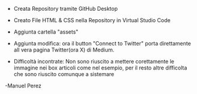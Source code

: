 - Creata Repository tramite GitHub Desktop

- Creato File HTML & CSS nella Repository in Virtual Studio Code

- Aggiunta cartella "assets"

- Aggiunta modifica: ora il button "Connect to Twitter" porta direttamente all vera pagina Twitter(ora X) di Medium.

- Difficoltà incontrate: 
Non sono riuscito a mettere corettamente le immagine nei box articoli come nel esempio, per il resto altre difficolta che sono riuscito comunque a sistemare

-Manuel Perez
